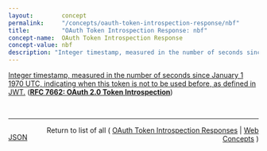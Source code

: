 ```yaml
---
layout:        concept
permalink:     "/concepts/oauth-token-introspection-response/nbf"
title:         "OAuth Token Introspection Response: nbf"
concept-name:  OAuth Token Introspection Response
concept-value: nbf
description: "Integer timestamp, measured in the number of seconds since January 1 1970 UTC, indicating when this token is not to be used before, as defined in JWT."
---
```


[Integer timestamp, measured in the number of seconds since January 1 1970 UTC, indicating when this token is not to be used before, as defined in JWT.](http://tools.ietf.org/html/rfc7662#section-2.2 "Read documentation for OAuth Token Introspection Response &#34;nbf&#34;") (**[RFC 7662: OAuth 2.0 Token Introspection](/specs/IETF/RFC/7662 "This specification defines a method for a protected resource to query an OAuth 2.0 authorization server to determine the active state of an OAuth 2.0 token and to determine meta-information about this token. OAuth 2.0 deployments can use this method to convey information about the authorization context of the token from the authorization server to the protected resource.")**)

<br/>
<hr/>

<p style="float : left"><a href="./nbf.json" title="JSON representing this particular Web Concept value">JSON</a></p>
<p style="text-align: right">Return to list of all ( <a href="../oauth-token-introspection-response/">OAuth Token Introspection Responses</a> | <a href="../">Web Concepts</a> )</p>
